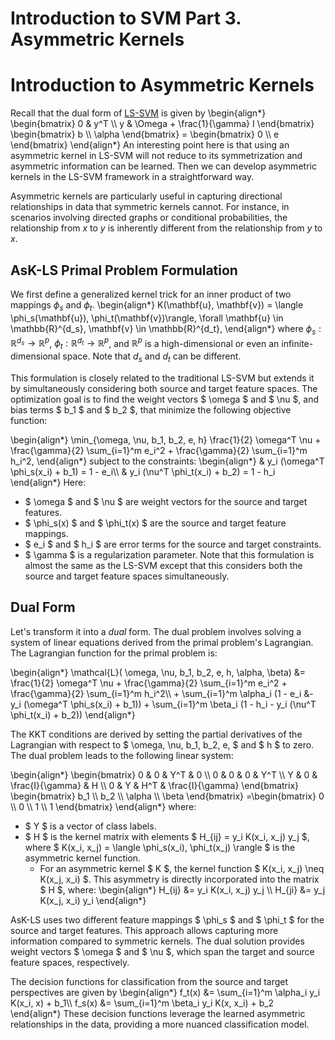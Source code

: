 # Introduction to SVM Part 3. Asymmetric Kernels


# Introduction to Asymmetric Kernels

Recall that the dual form of [LS-SVM](https://han8931.github.io/20240825_svm2/) is given by
\begin{align*}
	\begin{bmatrix}
	0 & y^T \\\\
	y & \Omega + \frac{1}{\gamma} I
	\end{bmatrix}
	\begin{bmatrix}
	b \\\\
	\alpha
	\end{bmatrix}
	=
	\begin{bmatrix}
	0 \\\\
	e
	\end{bmatrix}
\end{align*}
An interesting point here is that using an asymmetric kernel in LS-SVM will not reduce to its symmetrization and asymmetric information can be learned. Then we can develop asymmetric kernels in the LS-SVM framework in a straightforward way.

Asymmetric kernels are particularly useful in capturing directional relationships in data that symmetric kernels cannot. For instance, in scenarios involving directed graphs or conditional probabilities, the relationship from $x$ to $y$ is inherently different from the relationship from $y$ to $x$.

## AsK-LS Primal Problem Formulation
We first define a generalized kernel trick for an inner product of two mappings $\phi_s$ and $\phi_t$.
\begin{align*}
	K(\mathbf{u}, \mathbf{v}) = \langle \phi_s(\mathbf{u}), \phi_t(\mathbf{v})\rangle, \forall \mathbf{u} \in \mathbb{R}^{d_s}, \mathbf{v} \in \mathbb{R}^{d_t},
\end{align*}
where $\phi_s: \mathbb{R}^{d_s}\to \mathbb{R}^{p}$, $\phi_t: \mathbb{R}^{d_t}\to \mathbb{R}^{p}$, and $\mathbb{R}^p$ is a high-dimensional or even an infinite-dimensional space. Note that $d_s$ and $d_t$ can be different. 

This formulation is closely related to the traditional LS-SVM but extends it by simultaneously considering both source and target feature spaces. The optimization goal is to find the weight vectors $ \omega $ and $ \nu $, and bias terms $ b_1 $ and $ b_2 $, that minimize the following objective function:

\begin{align*}
	\min_{\omega, \nu, b_1, b_2, e, h} \frac{1}{2} \omega^T \nu + \frac{\gamma}{2} \sum_{i=1}^m e_i^2 + \frac{\gamma}{2} \sum_{i=1}^m h_i^2, 
\end{align*}
subject to the constraints:
\begin{align*}
	& y_i (\omega^T \phi_s(x_i) + b_1) = 1 - e_i\\\\
	& y_i (\nu^T \phi_t(x_i) + b_2) = 1 - h_i
\end{align*}
Here:
- $ \omega $ and $ \nu $ are weight vectors for the source and target features.
- $ \phi_s(x) $ and $ \phi_t(x) $ are the source and target feature mappings.
- $ e_i $ and $ h_i $ are error terms for the source and target constraints.
- $ \gamma $ is a regularization parameter.
Note that this formulation is almost the same as the LS-SVM except that this considers both the source and target feature spaces simultaneously.

## Dual Form
Let's transform it into a _dual_ form. The dual problem involves solving a system of linear equations derived from the primal problem's Lagrangian. The Lagrangian function for the primal problem is:

\begin{align*}
	\mathcal{L}( \omega, \nu, b\_1, b\_2, e, h, \alpha, \beta) &= \frac{1}{2} \omega\^T \nu + \frac{\gamma}{2} \sum\_{i=1}^m e\_i^2 + \frac{\gamma}{2} \sum\_{i=1}^m h\_i^2\\\\
		   + \sum\_{i=1}^m \alpha\_i (1 - e_i &- y_i (\omega^T \phi\_s(x_i) + b_1)) + \sum\_{i=1}^m \beta\_i (1 - h_i - y_i (\nu^T \phi\_t(x_i) + b_2))
\end{align*}

The KKT conditions are derived by setting the partial derivatives of the Lagrangian with respect to $ \omega, \nu, b_1, b_2, e, $ and $ h $ to zero. The dual problem leads to the following linear system:

\begin{align*}
\begin{bmatrix}
0 & 0 & Y^T & 0 \\\\
0 & 0 & 0 & Y^T \\\\
Y & 0 & \frac{I}{\gamma} & H \\\\
0 & Y & H^T & \frac{I}{\gamma}
\end{bmatrix}
\begin{bmatrix}
b_1 \\\\
b_2 \\\\
\alpha \\\\
\beta
\end{bmatrix}
=\begin{bmatrix}
0 \\\\
0 \\\\
1 \\\\
1
\end{bmatrix}
\end{align*}
where:
- $ Y $ is a vector of class labels.
- $ H $ is the kernel matrix with elements $ H_{ij} = y_i K(x_i, x_j) y_j $, where $ K(x_i, x_j) = \langle \phi_s(x_i), \phi_t(x_j) \rangle $ is the asymmetric kernel function.
    - For an asymmetric kernel $ K $, the kernel function $ K(x_i, x_j) \neq K(x_j, x_i) $. This asymmetry is directly incorporated into the matrix $ H $, where:
\begin{align*}
    H\_{ij} &= y_i K(x_i, x_j) y_j \\\\
    H\_{ji} &= y_j K(x_j, x_i) y_i
\end{align*}

AsK-LS uses two different feature mappings $ \phi_s $ and $ \phi_t $ for the source and target features. This approach allows capturing more information compared to symmetric kernels. The dual solution provides weight vectors $ \omega $ and $ \nu $, which span the target and source feature spaces, respectively.

The decision functions for classification from the source and target perspectives are given by
\begin{align*}
f_t(x) &= \sum\_{i=1}^m \alpha_i y_i K(x_i, x) + b_1\\\\
f_s(x) &= \sum\_{i=1}^m \beta_i y_i K(x, x_i) + b_2
\end{align*}
These decision functions leverage the learned asymmetric relationships in the data, providing a more nuanced classification model.




